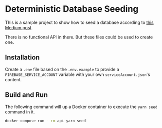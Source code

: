 # Deterministic Database Seeding

This is a sample project to show how to seed a database according to [this Medium post](https://medium.com/@jeandesravines/df062eef387f).

There is no functional API in there. But these files could be used to create one.

## Installation

Create a `.env` file based on the `.env.example` to provide a `FIREBASE_SERVICE_ACCOUNT` variable with your own `serviceAccount.json`'s content.

## Build and Run
 
The following command will up a Docker container to execute the `yarn seed` command in it.

```sh
docker-compose run --rm api yarn seed
```
